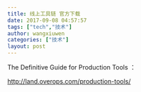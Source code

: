 ```yaml
---
title: 线上工具链 官方下载
date: 2017-09-08 04:57:57
tags: ["tech","技术"]
author: wangxiuwen
categories: ["技术"]
layout: post
---
```


The Definitive Guide for Production Tools ：

http://land.overops.com/production-tools/